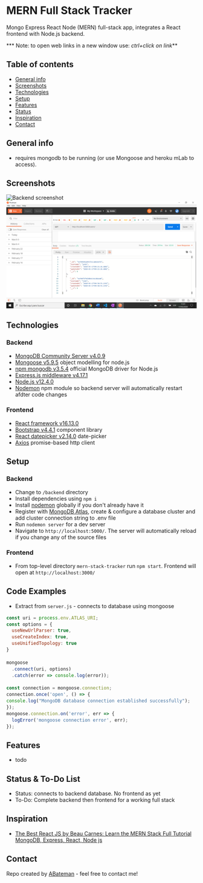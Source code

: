 # MERN Full Stack Tracker

Mongo Express React Node (MERN) full-stack app, integrates a React frontend with Node.js backend.

*** Note: to open web links in a new window use: _ctrl+click on link_**

## Table of contents

* [General info](#general-info)
* [Screenshots](#screenshots)
* [Technologies](#technologies)
* [Setup](#setup)
* [Features](#features)
* [Status](#status)
* [Inspiration](#inspiration)
* [Contact](#contact)

## General info

* requires mongodb to be running (or use Mongoose and heroku mLab to access).

## Screenshots

![Backend screenshot](./img/nodedb.png)
![Backend screenshot](./img/postman.png)

## Technologies

### Backend
* [MongoDB Community Server v4.0.9](https://www.mongodb.com/download-center/community)
* [Mongoose v5.9.5](https://mongoosejs.com/) object modelling for node.js
* [npm mongodb v3.5.4](https://www.npmjs.com/package/mongodb) official MongoDB driver for Node.js
* [Express.js middleware v4.17.1](https://expressjs.com/)
* [Node.js v12.4.0](https://nodejs.org/es/)
* [Nodemon](https://www.npmjs.com/package/nodemon) npm module so backend server will automatically restart afdter code changes

### Frontend
* [React framework v16.13.0](https://reactjs.org/)
* [Bootstrap v4.4.1](https://getbootstrap.com/) component library
* [React datepicker v2.14.0](https://www.npmjs.com/package/react-datepicker) date-picker
* [Axios](https://www.npmjs.com/package/axios) promise-based http client

## Setup

### Backend
* Change to `/backend` directory
* Install dependencies using `npm i`
* Install [nodemon](https://www.npmjs.com/package/nodemon) globally if you don't already have it
* Register with [MongoDB Atlas](www.mongodb.com), create & configure a database cluster and add cluster connection string to .env file
* Run `nodemon server` for a dev server
* Navigate to `http://localhost:5000/`. The server will automatically reload if you change any of the source files

### Frontend
* From top-level directory `mern-stack-tracker` run `npm start`. Frontend will open at `http://localhost:3000/`

## Code Examples

* Extract from `server.js` - connects to database using mongoose

```javascript
const uri = process.env.ATLAS_URI;
const options = {
  useNewUrlParser: true,
  useCreateIndex: true,
  useUnifiedTopology: true
}

mongoose
  .connect(uri, options)
  .catch(error => console.log(error));

const connection = mongoose.connection;
connection.once('open', () => {
console.log("MongoDB database connection established successfully");
});
mongoose.connection.on('error', err => {
  logError('mongoose connection error', err);
});
```

## Features

* todo

## Status & To-Do List

* Status: connects to backend database. No frontend as yet
* To-Do: Complete backend then frontend for a working full stack

## Inspiration

* [The Best React JS by Beau Carnes: Learn the MERN Stack Full Tutorial MongoDB, Express, React, Node js](https://www.youtube.com/watch?v=FBeete8azkY)

## Contact

Repo created by [ABateman](https://www.andrewbateman.org) - feel free to contact me!
